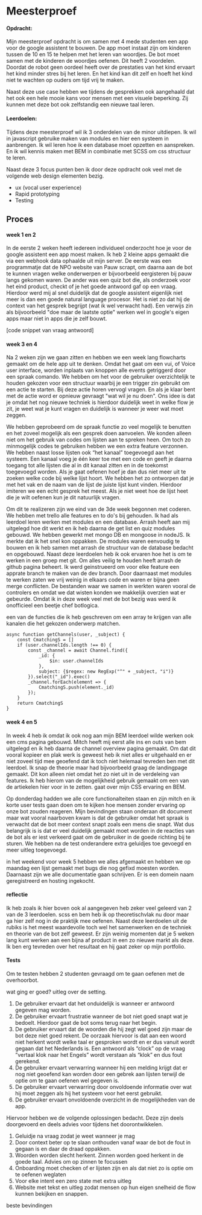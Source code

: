 # Meesterproef

#### Opdracht:

Mijn meesterproef opdracht is om samen met 4 mede studenten een app voor de google assistent te bouwen. De app moet instaat zijn om kinderen tussen de 10 en 15 te helpen met het leren van woordjes. De bot moet samen met de kinderen de woordjes oefenen. Dit heeft 2 voordelen. Doordat de robot geen oordeel heeft over de prestaties van het kind ervaart het kind minder stres bij het leren. En het kind kan dit zelf en hoeft het kind niet te wachten op ouders om tijd vrij te maken.

Naast deze use case hebben we tijdens de gesprekken ook aangehaald dat het ook een hele mooie kans voor mensen met een visuele beperking. Zij kunnen met deze bot ook zelfstandig een nieuwe taal leren.


#### Leerdoelen:

Tijdens deze meesterproef wil ik 3 onderdelen van de minor uitdiepen. Ik wil in javascript gebruike maken van modules en hier een systeem in aanbrengen. Ik wil leren hoe ik een database moet opzetten en aanspreken. En ik wil kennis maken met BEM in combinatie met SCSS om css structuur te leren. 

Naast deze 3 focus punten ben ik door deze opdracht ook veel met de volgende web design elementen bezig.
-	ux (vocal user experience)
-	Rapid prototyping
-	Testing


## Proces

#### week 1 en 2
In de eerste 2 weken heeft iedereen individueel onderzocht hoe je voor de google assistent een app moest maken. Ik heb 2 kleine apps gemaakt die via een webhook data ophaalde uit mijn server. De eerste was een programmatje dat de NPO website van Pauw scrapt, om daarna aan de bot te kunnen vragen welke onderwerpen er bijvoorbeeld eergisteren bij pauw langs gekomen waren. De ander was een quiz bot die, als onderzoek voor het eind product, checkt of je het goede antwoord gaf op een vraag. Hierdoor werd mij al snel duidelijk dat de google assistent eigenlijk niet meer is dan een goede natural language procesor. Het is niet zo dat hij de context van het gesprek begrijpt (wat ik wel verwacht had). Een verwijs zin als bijvoorbeeld "doe maar de laatste optie" werken wel in google's eigen apps maar niet in apps die je zelf bouwt. 

[code snippet van vraag antwoord]

#### week 3 en 4
Na 2 weken zijn we gaan zitten en hebben we een week lang flowcharts gemaakt om de hele app uit te denken. Omdat het gaat om een vui, of Voice user interface, worden inplaats van knoppen alle events getriggerd door een spraak comando. We hebben om het voor de gebruiker overzichtelijk te houden gekozen voor een structuur waarbij je een trigger zin gebruikt om een actie te starten. Bij deze actie horen vervogl vragen. En als je klaar bent met de actie word er opnieuw gevraagt "wat wil je nu doen". Ons idee is dat je omdat het nog nieuwe techniek is hierdoor duidelijk weet in welke flow je zit, je weet wat je kunt vragen en duidelijk is wanneer je weer wat moet zeggen. 

We hebben geprobeerd om de spraak functie zo veel mogelijk te benutten en het zoveel mogelijk als een gesprek doen aanvoelen. We konden alleen niet om het gebruik van codes om lijsten aan te spreken heen. Om toch zo minmogelijk codes te gebruiken hebben we een extra feature verzonnen. We hebben naast losse lijsten ook “het kanaal” toegevoegd aan het systeem. Een kanaal voeg je één keer toe met een code en geeft je daarna toegang tot alle lijsten die al in dit kanaal zitten en in de toekomst toegevoegd worden. Als je gaat oefenen hoef je dan dus niet meer uit te zoeken welke code bij welke lijst hoort. We hebben het zo ontworpen dat je met het vak en de naam van de lijst de juiste lijst kunt vinden. Hierdoor imiteren we een echt gesprek het meest. Als je niet weet hoe de lijst heet die je wilt oefenen kun je dit natuurlijk vragen.

Om dit te realizeren zijn we eind van de 3de week begonnen met coderen. We hebben met trello alle features en to do's bij gehouden. Ik had als leerdoel leren werken met modules en een database. Arrash heeft aan mij uitgelegd hoe dit werkt en ik heb daarna de get list en quiz modules gebouwd. We hebben gewerkt met mongo DB en mongoose in nodeJS. Ik merkte dat ik het snel kon oppakken. De modules waren eenvoudig te bouwen en ik heb samen met arrash de structuur van de database bedacht en opgebouwd. Naast deze leerdoelen heb ik ook ervaren hoe het is om te werken in een groep met git. Om alles veilig te houden heeft arrash de github pagina beheert. Ik werd geinstrueerd om voor elke feature een apprate branch te maken van de dev branch. Door daarnaast met modules te werken zaten we vrij weinig in elkaars code en waren er bijna geen merge conflicten. De bestanden waar we samen in werkten waren vooral de controlers en omdat we dat wisten konden we makkelijk overzien wat er gebeurde. Omdat ik in deze week veel met de bot bezig was werd ik onofficieel een beetje chef botlogica. 

een van de functies die ik heb geschreven om een array te krijgen van alle kanalen die het gekozen onderwerp matchen.
```
async function getChannels(user, _subject) {
    const CmatchingS = []
    if (user.channelIds.length !== 0) {
        const _channel = await Channel.find({
            _id: {
                $in: user.channelIds
            },
            subject: {$regex: new RegExp("^" + _subject, "i")}
        }).select("_id").exec()
        _channel.forEach(element => {
            CmatchingS.push(element._id)
        });
    }
    return CmatchingS
}
```

#### week 4 en 5
In week 4 heb ik omdat ik ook nog aan mijn BEM leerdoel wilde werken ook een cms pagina gebouwd. Mitch heeft mij eerst alle ins en outs van bem uitgelegd en ik heb daarna de channel overview pagina gemaakt. Om dat dit vooral kopieer en plak werk is geweest heb ik niet alles er uitgehaald en er niet zoveel tijd mee geoefend dat ik toch niet helemaal tevreden ben met dit leerdoel. Ik snap de theorie maar had bijvoorbeeld graag de landingpage gemaakt. Dit kon alleen niet omdat het zo niet uit in de verdeleing van features. Ik heb hierom van de mogelijkheid gebruik gemaakt om een van de artiekelen hier voor in te zetten. <link> gaat over mijn CSS ervaring en BEM. 

Op donderdag hadden we alle core functionalteiten staan en zijn mitch en ik korte user tests gaan doen om te kijken hoe mensen zonder ervaring op onze bot zouden reageren. Mijn bevindingen staan onderaan dit document maar wat vooral naarboven kwam is dat de gebruiker omdat het spraak is verwacht dat de bot meer context snapt zoals een mens die snapt. Wat dus belangrijk is is dat er veel duidelijk gemaakt moet worden in de reacties van de bot als er iest verkeerd gaat om de gebruiker in de goede richting bij te sturen. We hebben na de test onderandere extra geluidjes toe gevoegd en meer uitleg toegevoegd.

in het weekend voor week 5 hebben we alles afgemaakt en hebben we op maandag een lijst gemaakt met bugs die nog gefixd moesten worden. Daarnaast zijn we alle documentatie gaan schrijven. Er is een domein naam geregistreerd en hosting ingekocht. 

#### reflectie
Ik heb zoals ik hier boven ook al aangegeven heb zeker veel geleerd van 2 van de 3 leerdoelen. scss en bem heb ik op theoretischvlak nu door maar ga hier zelf nog in de praktijk mee oefenen. Naast deze leerdoelen uit de rubiks is het meest waardevolle toch wel het samenwerken en de techniek en theorie van de bot zelf geweest. Er zijn weinig momenten dat je 5 weken lang kunt werken aan een bijna af product in een zo nieuwe markt als deze. Ik ben erg tevreden over het resultaat en hij gaat zeker op mijn portfolio.


#### Tests
Om te testen hebben 2 studenten gevraagd om te gaan oefenen met de overhoorbot.

wat ging er goed? uitleg over de setting.

1.    De gebruiker ervaart dat het onduidelijk is wanneer er antwoord gegeven mag worden.
2.    De gebruiker ervaart frustratie wanneer de bot niet goed snapt wat je bedoelt. Hierdoor gaat de bot soms terug naar het begin.
3.    De gebruiker ervaart dat de woorden die hij zegt wel goed zijn maar de bot deze niet goed rekent. De oorzaak hiervoor is dat aan een woord niet herkent wordt welke taal er gesproken wordt en er dus vanuit wordt gegaan dat het Nederlands is. Een antwoord als “clock” op de vraag ”vertaal klok naar het Engels” wordt verstaan als “klok” en dus fout gerekend.
4.    De gebruiker ervaart verwarring wanneer hij een melding krijgt dat er nog niet geoefend kan worden door een gebrek aan lijsten terwijl de optie om te gaan oefenen wel gegeven is.
5.    De gebruiker ervaart verwarring door onvoldoende informatie over wat hij moet zeggen als hij het systeem voor het eerst gebruikt.
6.    De gebruiker ervaart onvoldoende overzicht in de mogelijkheden van de app.

Hiervoor hebben we de volgende oplossingen bedacht. Deze zijn deels doorgevoerd en deels advies voor tijdens het doorontwikkelen.

1.    Geluidje na vraag zodat je weet wanneer je mag
2.    Door context beter op te slaan onthouden vanaf waar de bot de fout in gegaan is en daar de draad oppakken.
3.    Woorden worden slecht herkent. Zinnen worden goed herkent in de goede taal. Advies om op zinnen te focussen
4.    Onboarding moet checken of er lijsten zijn en als dat niet zo is optie om te oefenen weglaten
5.    Voor elke intent een zero state met extra uitleg
6.    Website met tekst en uitleg zodat mensen op hun eigen snelheid de flow kunnen bekijken en snappen.


 beste bevindingen






